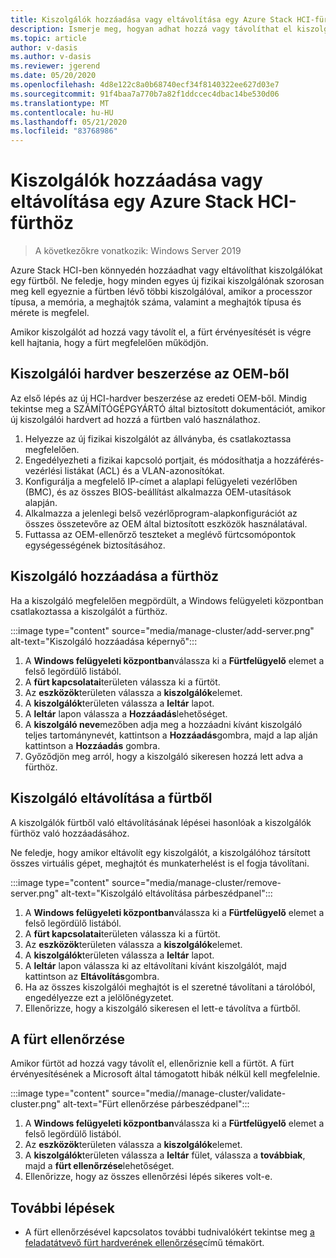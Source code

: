 ```yaml
---
title: Kiszolgálók hozzáadása vagy eltávolítása egy Azure Stack HCI-fürthöz
description: Ismerje meg, hogyan adhat hozzá vagy távolíthat el kiszolgálói csomópontokat egy fürtből Azure Stack HCI-ben
ms.topic: article
author: v-dasis
ms.author: v-dasis
ms.reviewer: jgerend
ms.date: 05/20/2020
ms.openlocfilehash: 4d8e122c8a0b68740ecf34f8140322ee627d03e7
ms.sourcegitcommit: 91f4baa7a770b7a82f1ddccec4dbac14be530d06
ms.translationtype: MT
ms.contentlocale: hu-HU
ms.lasthandoff: 05/21/2020
ms.locfileid: "83768986"
---
```

# <a name="add-or-remove-servers-for-an-azure-stack-hci-cluster"></a>Kiszolgálók hozzáadása vagy eltávolítása egy Azure Stack HCI-fürthöz

> A következőkre vonatkozik: Windows Server 2019

Azure Stack HCI-ben könnyedén hozzáadhat vagy eltávolíthat kiszolgálókat egy fürtből. Ne feledje, hogy minden egyes új fizikai kiszolgálónak szorosan meg kell egyeznie a fürtben lévő többi kiszolgálóval, amikor a processzor típusa, a memória, a meghajtók száma, valamint a meghajtók típusa és mérete is megfelel.

Amikor kiszolgálót ad hozzá vagy távolít el, a fürt érvényesítését is végre kell hajtania, hogy a fürt megfelelően működjön.

## <a name="obtain-server-hardware-from-your-oem"></a>Kiszolgálói hardver beszerzése az OEM-ből

Az első lépés az új HCI-hardver beszerzése az eredeti OEM-ből. Mindig tekintse meg a SZÁMÍTÓGÉPGYÁRTÓ által biztosított dokumentációt, amikor új kiszolgálói hardvert ad hozzá a fürtben való használathoz.

1. Helyezze az új fizikai kiszolgálót az állványba, és csatlakoztassa megfelelően.
1. Engedélyezheti a fizikai kapcsoló portjait, és módosíthatja a hozzáférés-vezérlési listákat (ACL) és a VLAN-azonosítókat.
1. Konfigurálja a megfelelő IP-címet a alaplapi felügyeleti vezérlőben (BMC), és az összes BIOS-beállítást alkalmazza OEM-utasítások alapján.
1. Alkalmazza a jelenlegi belső vezérlőprogram-alapkonfigurációt az összes összetevőre az OEM által biztosított eszközök használatával.
1. Futtassa az OEM-ellenőrző teszteket a meglévő fürtcsomópontok egységességének biztosításához.

## <a name="add-the-server-to-the-cluster"></a>Kiszolgáló hozzáadása a fürthöz

Ha a kiszolgáló megfelelően megpördült, a Windows felügyeleti központban csatlakoztassa a kiszolgálót a fürthöz.

:::image type="content" source="media/manage-cluster/add-server.png" alt-text="Kiszolgáló hozzáadása képernyő":::

1. A **Windows felügyeleti központban**válassza ki a **Fürtfelügyelő** elemet a felső legördülő listából.
1. A **fürt kapcsolatai**területen válassza ki a fürtöt.
1. Az **eszközök**területen válassza a **kiszolgálók**elemet.
1. A **kiszolgálók**területen válassza a **leltár** lapot.
1. A **leltár** lapon válassza a **Hozzáadás**lehetőséget.
1. A **kiszolgáló neve**mezőben adja meg a hozzáadni kívánt kiszolgáló teljes tartománynevét, kattintson a **Hozzáadás**gombra, majd a lap alján kattintson a **Hozzáadás** gombra.
1. Győződjön meg arról, hogy a kiszolgáló sikeresen hozzá lett adva a fürthöz.

## <a name="remove-a-server-from-the-cluster"></a>Kiszolgáló eltávolítása a fürtből

A kiszolgálók fürtből való eltávolításának lépései hasonlóak a kiszolgálók fürthöz való hozzáadásához.

Ne feledje, hogy amikor eltávolít egy kiszolgálót, a kiszolgálóhoz társított összes virtuális gépet, meghajtót és munkaterhelést is el fogja távolítani.

:::image type="content" source="media/manage-cluster/remove-server.png" alt-text="Kiszolgáló eltávolítása párbeszédpanel":::

1. A **Windows felügyeleti központban**válassza ki a **Fürtfelügyelő** elemet a felső legördülő listából.
1. A **fürt kapcsolatai**területen válassza ki a fürtöt.
1. Az **eszközök**területen válassza a **kiszolgálók**elemet.
1. A **kiszolgálók**területen válassza a **leltár** lapot.
1. A **leltár** lapon válassza ki az eltávolítani kívánt kiszolgálót, majd kattintson az **Eltávolítás**gombra.
1. Ha az összes kiszolgálói meghajtót is el szeretné távolítani a tárolóból, engedélyezze ezt a jelölőnégyzetet.
1. Ellenőrizze, hogy a kiszolgáló sikeresen el lett-e távolítva a fürtből.

## <a name="validate-the-cluster"></a>A fürt ellenőrzése

Amikor fürtöt ad hozzá vagy távolít el, ellenőriznie kell a fürtöt. A fürt érvényesítésének a Microsoft által támogatott hibák nélkül kell megfelelnie.

:::image type="content" source="media//manage-cluster/validate-cluster.png" alt-text="Fürt ellenőrzése párbeszédpanel":::

1. A **Windows felügyeleti központban**válassza ki a **Fürtfelügyelő** elemet a felső legördülő listából.
1. Az **eszközök**területen válassza a **kiszolgálók**elemet.
1. A **kiszolgálók**területen válassza a **leltár** fület, válassza a **továbbiak**, majd a **fürt ellenőrzése**lehetőséget.
1. Ellenőrizze, hogy az összes ellenőrzési lépés sikeres volt-e.

## <a name="next-steps"></a>További lépések

- A fürt ellenőrzésével kapcsolatos további tudnivalókért tekintse meg [a feladatátvevő fürt hardverének ellenőrzése](https://docs.microsoft.com/previous-versions/windows/it-pro/windows-server-2012-R2-and-2012/jj134244(v=ws.11))című témakört.